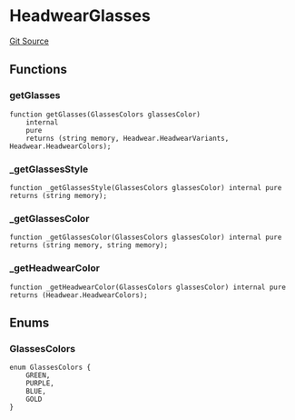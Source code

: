 # HeadwearGlasses
[Git Source](https://github.com/digiv3rse/protocol-contracts/blob/0d518167a484d4368bad0990424be098fe779fa4/contracts/libraries/svgs/Profile/Headwear/HeadwearGlasses.sol)


## Functions
### getGlasses


```solidity
function getGlasses(GlassesColors glassesColor)
    internal
    pure
    returns (string memory, Headwear.HeadwearVariants, Headwear.HeadwearColors);
```

### _getGlassesStyle


```solidity
function _getGlassesStyle(GlassesColors glassesColor) internal pure returns (string memory);
```

### _getGlassesColor


```solidity
function _getGlassesColor(GlassesColors glassesColor) internal pure returns (string memory, string memory);
```

### _getHeadwearColor


```solidity
function _getHeadwearColor(GlassesColors glassesColor) internal pure returns (Headwear.HeadwearColors);
```

## Enums
### GlassesColors

```solidity
enum GlassesColors {
    GREEN,
    PURPLE,
    BLUE,
    GOLD
}
```

